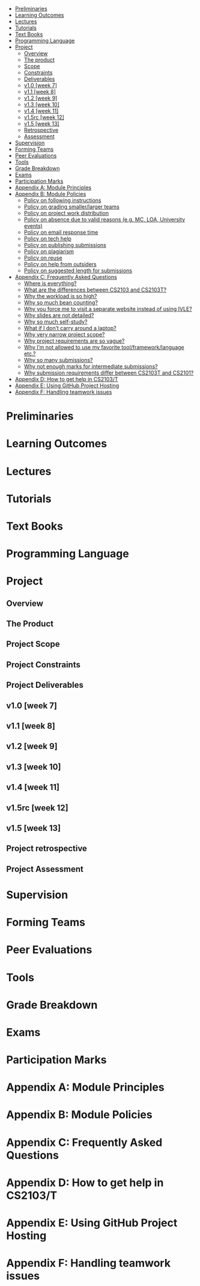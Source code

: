<link rel="stylesheet" href="../css/main.css">
<link rel="stylesheet" href="../css/admin.css">

<include src="../common/header.md" />

<div class="website-content">

*   [Preliminaries](#admin-preliminaries)
*   [Learning Outcomes](#admin-learning-outcomes)
*   [Lectures](#admin-lectures)
*   [Tutorials](#admin-tutorials)
*   [Text Books](#admin-textBooks)
*   [Programming Language](#admin-programmingLanguages)
*   [Project](#admin-project)
    *   [Overview](#admin-project)
    *   [The product](#admin-project-product)
    *   [Scope](#admin-project-scope)
    *   [Constraints](#admin-project-constraints)
    *   [Deliverables](#admin-project-deliverables)
    *   [v1.0 [week 7]](#admin-project-v10)
    *   [v1.1 [week 8]](#admin-project-v11)
    *   [v1.2 [week 9]](#admin-project-v12)
    *   [v1.3 [week 10]](#admin-project-v13)
    *   [v1.4 [week 11]](#admin-project-v14)
    *   [v1.5rc [week 12]](#admin-project-v15rc)
    *   [v1.5 [week 13]](#admin-project-v15)
    *   [Retrospective](#admin-project-retrospective)
    *   [Assessment](#admin-project-assessment)
*   [Supervision](#admin-supervision)
*   [Forming Teams](#admin-teams)
*   [Peer Evaluations](#admin-peerEvaluations)
*   [Tools](#admin-tools)
*   [Grade Breakdown](#admin-gradeBreakdown)
*   [Exams](#admin-exams)
*   [Participation Marks](#admin-participation)
*   [Appendix A: Module Principles](#admin-appendixA-principles)
*   [Appendix B: Module Policies](#admin-appendixB-policies)
    *   [Policy on following instructions](#policy-followingInstructions)
    *   [Policy on grading smaller/larger teams](#policy-teamSize)
    *   [Policy on project work distribution](#policy-workDistribution)
    *   [Policy on absence due to valid reasons (e.g. MC, LOA, University events)](#policy-validAbsences)
    *   [Policy on email response time](#policy-responseTime)
    *   [Policy on tech help](#policy-techHelp)
    *   [Policy on publishing submissions](#policy-publishingSubmissions)
    *   [Policy on plagiarism](#policy-plagiarism)
    *   [Policy on reuse](#policy-reuse)
    *   [Policy on help from outsiders](#policy-outsiderHelp)
    *   [Policy on suggested length for submissions](#policy-submissionLength)
*   [Appendix C: Frequently Asked Questions](#admin-appendixC-faq)
    *   [Where is everything?](#admin-faq-whereIsEverything)
    *   [What are the differences between CS2103 and CS2103T?](#admin-faq-cs2103VsCs2103t)
    *   [Why the workload is so high?](#admin-faq-highWorkload)
    *   [Why so much bean counting?](#admin-faq-beanCounting)
    *   [Why you force me to visit a separate website instead of using IVLE?](#admin-faq-separateWebsite)
    *   [Why slides are not detailed?](#admin-faq-slideFormat)
    *   [Why so much self-study?](#admin-faq-selfStudy)
    *   [What if I don’t carry around a laptop?](#admin-faq-noLaptop)
    *   [Why very narrow project scope?](#admin-faq-narrowScope)
    *   [Why project requirements are so vague?](#admin-faq-vagueRequirements)
    *   [Why I’m not allowed to use my favorite tool/framework/language etc.?](#admin-faq-favoriteTool)
    *   [Why so many submissions?](#admin-faq-manySubmissions)
    *   [Why not enough marks for intermediate submissions?](#admin-faq-intermediateMarks)
    *   [Why submission requirements differ between CS2103T and CS2101?](#admin-faq-cs2101Differences)
*   [Appendix D: How to get help in CS2103/T](#admin-appendixD-help)
*   [Appendix E: Using GitHub Project Hosting](#admin-appendixE-github)
*   [Appendix F: Handling teamwork issues](#admin-appendixF-teamworkIssues)

# Preliminaries
<div id="admin-preliminaries">
  <include src="preliminaries.md" />
</div>

# Learning Outcomes
<div id="admin-learning-outcomes">
  <include src="learningOutcomes.md" />
</div>

# Lectures
<div id="admin-lectures">
  <include src="lectures.md" />
</div>

# Tutorials
<div id="admin-tutorials">
  <include src="tutorials.md" />
</div>

# Text Books
<div id="admin-textBooks">
  <include src="textbooks.md" />
</div>

# Programming Language
<div id="admin-programmingLanguages">
  <include src="programming-languages.md" />
</div>

# Project

## Overview
<div id="admin-project">
<include src="project.md" />
</div>

## The Product
<div id="admin-project-product">
<include src="project-product.md" />
</div>

## Project Scope
<div id="admin-project-scope">
<include src="project-scope.md" />
</div>

## Project Constraints
<div id="admin-project-constraints">
<include src="project-constraints.md" />
</div>

## Project Deliverables
<div id="admin-project-deliverables">
<include src="project-deliverables.md" />
</div>

## v1.0 [week 7]
<div id="admin-project-v10">
<include src="project-v10.md" />
</div>

## v1.1 [week 8]
<div id="admin-project-v11">
<include src="project-v11.md" />
</div>

## v1.2 [week 9]
<div id="admin-project-v12">
<include src="project-v12.md" />
</div>

## v1.3 [week 10]
<div id="admin-project-v13">
<include src="project-v13.md" />
</div>

## v1.4 [week 11]
<div id="admin-project-v14">
<include src="project-v14.md" />
</div>

## v1.5rc [week 12]
<div id="admin-project-v15rc">
<include src="project-v15rc.md" />
</div>

## v1.5 [week 13]
<div id="admin-project-v15">
<include src="project-v15.md" />
</div>

## Project retrospective
<div id="admin-project-retrospective">
<include src="project-retrospective.md" />
</div>

## Project Assessment
<div id="admin-project-assessment">
<include src="project-assessment.md" />
</div>

# Supervision
<div id="admin-project-supervision">
<include src="supervision.md" />
</div>

# Forming Teams
<div id="admin-teams">
<include src="teams.md" />
</div>

# Peer Evaluations
<div id="admin-peerEvaluations">
<include src="peer-evaluations.md" />
</div>

# Tools
<div id="admin-tools">
<include src="tools.md" />
</div>

# Grade Breakdown
<div id="admin-gradeBreakdown">
<include src="gradeBreakdown.md" /></div>

# Exams
<div id="admin-exams">
<include src="exams.md" /></div>

# Participation Marks
<div id="admin-participation">
<include src="participation.md" /></div>

# Appendix A: Module Principles
<div id="admin-appendixA-principles">
<include src="appendixA-principles.md" /></div>

# Appendix B: Module Policies
<div id="admin-appendixB-policies">
<include src="appendixB-policies.md" /></div>
<div id="admin-policy"></div>

# Appendix C: Frequently Asked Questions
<div id="admin-appendixC-faq">
<include src="appendixC-faq.md" /></div>

# Appendix D: How to get help in CS2103/T
<div id="admin-appendixD-help">
<include src="appendixD-help.md" /></div>

# Appendix E: Using GitHub Project Hosting
<div id="admin-appendixE-github">
<include src="appendixE-github.md" /></div>

# Appendix F: Handling teamwork issues
<div id="admin-appendixF-teamworkIssues">
<include src="appendixF-teamworkIssues.md" /></div>

</div>
